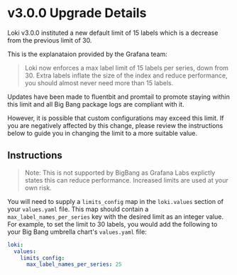 # v3.0.0 Upgrade Details

Loki v3.0.0 instituted a new default limit of 15 labels which is a decrease from the previous limit of 30.

This is the explanataion provided by the Grafana team:

> Loki now enforces a max label limit of 15 labels per series, down from 30. Extra labels inflate the size of the index and reduce performance, you should almost never need more than 15 labels.

Updates have been made to fluentbit and promtail to promote staying within this limit and all Big Bang package logs are compliant with it.

However, it is possible that custom configurations may exceed this limit. If you are negatively affected by this change, please review the instructions below to guide you in changing the limit to a more suitable value.

## Instructions
> Note: This is not supported by BigBang as Grafana Labs explictly states this can reduce performance. Increased limits are used at your own risk.

You will need to supply a `limits_config` map in the `loki.values` section of your `values.yaml` file. This map should contain a `max_label_names_per_series` key with the desired limit as an integer value. For example, to set the limit to 30 labels, you would add the following to your Big Bang umbrella chart's `values.yaml` file:

```yaml
loki:
  values:
    limits_config:
      max_label_names_per_series: 25
```
